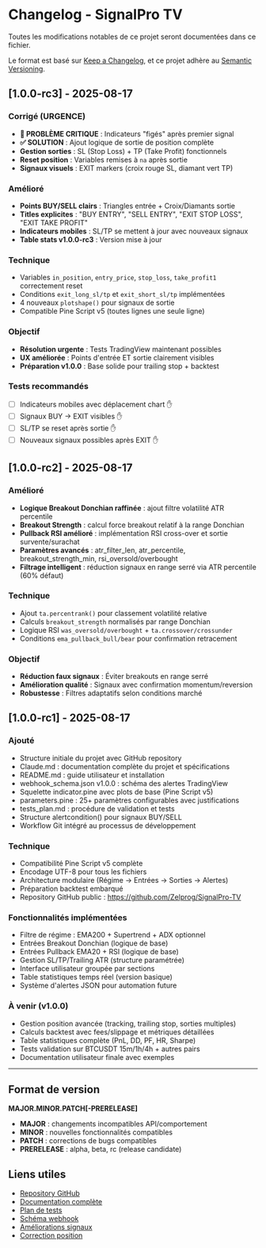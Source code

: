# Changelog - SignalPro TV

Toutes les modifications notables de ce projet seront documentées dans ce fichier.

Le format est basé sur [Keep a Changelog](https://keepachangelog.com/en/1.0.0/),
et ce projet adhère au [Semantic Versioning](https://semver.org/spec/v2.0.0.html).

## [1.0.0-rc3] - 2025-08-17

### Corrigé (URGENCE)
- **🐛 PROBLÈME CRITIQUE** : Indicateurs "figés" après premier signal
- **✅ SOLUTION** : Ajout logique de sortie de position complète
- **Gestion sorties** : SL (Stop Loss) + TP (Take Profit) fonctionnels
- **Reset position** : Variables remises à `na` après sortie
- **Signaux visuels** : EXIT markers (croix rouge SL, diamant vert TP)

### Amélioré
- **Points BUY/SELL clairs** : Triangles entrée + Croix/Diamants sortie
- **Titles explicites** : "BUY ENTRY", "SELL ENTRY", "EXIT STOP LOSS", "EXIT TAKE PROFIT"
- **Indicateurs mobiles** : SL/TP se mettent à jour avec nouveaux signaux
- **Table stats v1.0.0-rc3** : Version mise à jour

### Technique
- Variables `in_position`, `entry_price`, `stop_loss`, `take_profit1` correctement reset
- Conditions `exit_long_sl/tp` et `exit_short_sl/tp` implémentées
- 4 nouveaux `plotshape()` pour signaux de sortie
- Compatible Pine Script v5 (toutes lignes une seule ligne)

### Objectif
- **Résolution urgente** : Tests TradingView maintenant possibles
- **UX améliorée** : Points d'entrée ET sortie clairement visibles
- **Préparation v1.0.0** : Base solide pour trailing stop + backtest

### Tests recommandés
- [ ] Indicateurs mobiles avec déplacement chart ✋ 
- [ ] Signaux BUY → EXIT visibles ✋
- [ ] SL/TP se reset après sortie ✋
- [ ] Nouveaux signaux possibles après EXIT ✋

## [1.0.0-rc2] - 2025-08-17

### Amélioré
- **Logique Breakout Donchian raffinée** : ajout filtre volatilité ATR percentile
- **Breakout Strength** : calcul force breakout relatif à la range Donchian
- **Pullback RSI amélioré** : implémentation RSI cross-over et sortie survente/surachat
- **Paramètres avancés** : atr_filter_len, atr_percentile, breakout_strength_min, rsi_oversold/overbought
- **Filtrage intelligent** : réduction signaux en range serré via ATR percentile (60% défaut)

### Technique
- Ajout `ta.percentrank()` pour classement volatilité relative
- Calculs `breakout_strength` normalisés par range Donchian
- Logique RSI `was_oversold/overbought` + `ta.crossover/crossunder`
- Conditions `ema_pullback_bull/bear` pour confirmation retracement

### Objectif
- **Réduction faux signaux** : Éviter breakouts en range serré
- **Amélioration qualité** : Signaux avec confirmation momentum/reversion
- **Robustesse** : Filtres adaptatifs selon conditions marché

## [1.0.0-rc1] - 2025-08-17

### Ajouté
- Structure initiale du projet avec GitHub repository
- Claude.md : documentation complète du projet et spécifications
- README.md : guide utilisateur et installation
- webhook_schema.json v1.0.0 : schéma des alertes TradingView
- Squelette indicator.pine avec plots de base (Pine Script v5)
- parameters.pine : 25+ paramètres configurables avec justifications
- tests_plan.md : procédure de validation et tests
- Structure alertcondition() pour signaux BUY/SELL
- Workflow Git intégré au processus de développement

### Technique
- Compatibilité Pine Script v5 complète
- Encodage UTF-8 pour tous les fichiers
- Architecture modulaire (Régime → Entrées → Sorties → Alertes)
- Préparation backtest embarqué
- Repository GitHub public : https://github.com/Zelprog/SignalPro-TV

### Fonctionnalités implémentées
- Filtre de régime : EMA200 + Supertrend + ADX optionnel
- Entrées Breakout Donchian (logique de base)
- Entrées Pullback EMA20 + RSI (logique de base)
- Gestion SL/TP/Trailing ATR (structure paramétrée)
- Interface utilisateur groupée par sections
- Table statistiques temps réel (version basique)
- Système d'alertes JSON pour automation future

### À venir (v1.0.0)
- Gestion position avancée (tracking, trailing stop, sorties multiples)
- Calculs backtest avec fees/slippage et métriques détaillées
- Table statistiques complète (PnL, DD, PF, HR, Sharpe)
- Tests validation sur BTCUSDT 15m/1h/4h + autres pairs
- Documentation utilisateur finale avec exemples

---

## Format de version

**MAJOR.MINOR.PATCH[-PRERELEASE]**
- **MAJOR** : changements incompatibles API/comportement
- **MINOR** : nouvelles fonctionnalités compatibles  
- **PATCH** : corrections de bugs compatibles
- **PRERELEASE** : alpha, beta, rc (release candidate)

## Liens utiles

- [Repository GitHub](https://github.com/Zelprog/SignalPro-TV)
- [Documentation complète](Claude.md)
- [Plan de tests](tests_plan.md)
- [Schéma webhook](webhook_schema.json)
- [Améliorations signaux](signal_improvements.md)
- [Correction position](position_fix.md)
